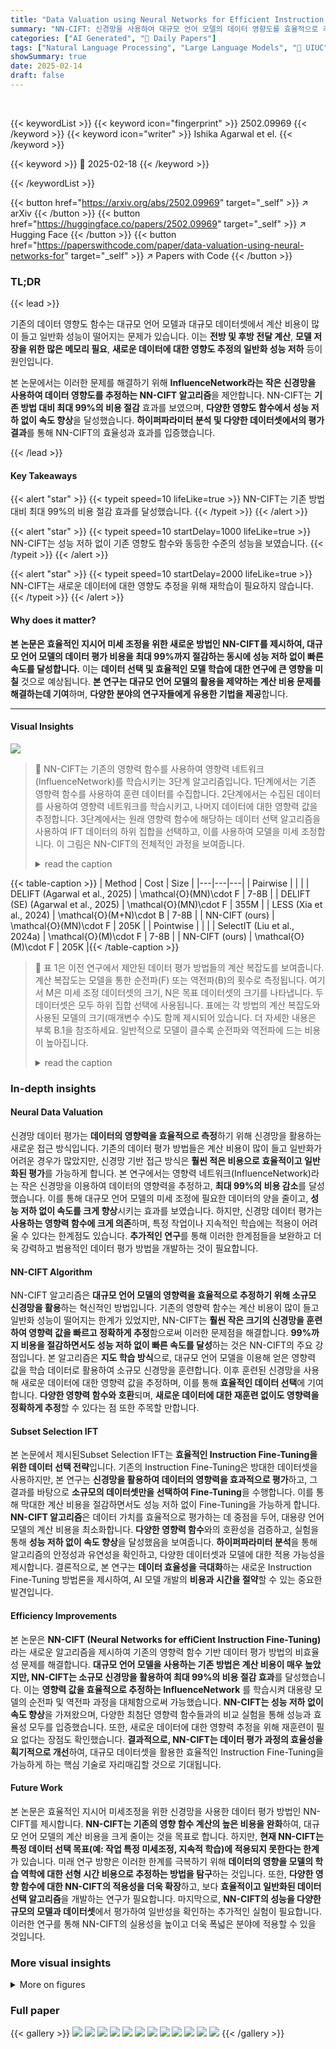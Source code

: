 ```yaml
---
title: "Data Valuation using Neural Networks for Efficient Instruction Fine-Tuning"
summary: "NN-CIFT: 신경망을 사용하여 대규모 언어 모델의 데이터 영향도를 효율적으로 추정하고, 지시어 미세 조정의 데이터 선택 비용을 최대 99%까지 줄이는 획기적인 방법"
categories: ["AI Generated", "🤗 Daily Papers"]
tags: ["Natural Language Processing", "Large Language Models", "🏢 UIUC",]
showSummary: true
date: 2025-02-14
draft: false
---
```


<br>

{{< keywordList >}}
{{< keyword icon="fingerprint" >}} 2502.09969 {{< /keyword >}}
{{< keyword icon="writer" >}} Ishika Agarwal et el. {{< /keyword >}}
 
{{< keyword >}} 🤗 2025-02-18 {{< /keyword >}}
 
{{< /keywordList >}}

{{< button href="https://arxiv.org/abs/2502.09969" target="_self" >}}
↗ arXiv
{{< /button >}}
{{< button href="https://huggingface.co/papers/2502.09969" target="_self" >}}
↗ Hugging Face
{{< /button >}}
{{< button href="https://paperswithcode.com/paper/data-valuation-using-neural-networks-for" target="_self" >}}
↗ Papers with Code
{{< /button >}}




### TL;DR


{{< lead >}}

기존의 데이터 영향도 함수는 대규모 언어 모델과 대규모 데이터셋에서 계산 비용이 많이 들고 일반화 성능이 떨어지는 문제가 있습니다. 이는 **전방 및 후방 전달 계산**, **모델 저장을 위한 많은 메모리 필요**, **새로운 데이터에 대한 영향도 추정의 일반화 성능 저하** 등이 원인입니다.

본 논문에서는 이러한 문제를 해결하기 위해 **InfluenceNetwork라는 작은 신경망을 사용하여 데이터 영향도를 추정하는 NN-CIFT 알고리즘**을 제안합니다.  NN-CIFT는 **기존 방법 대비 최대 99%의 비용 절감** 효과를 보였으며, **다양한 영향도 함수에서 성능 저하 없이 속도 향상**을 달성했습니다. **하이퍼파라미터 분석 및 다양한 데이터셋에서의 평가 결과**를 통해 NN-CIFT의 효율성과 효과를 입증했습니다.

{{< /lead >}}


#### Key Takeaways

{{< alert "star" >}}
{{< typeit speed=10 lifeLike=true >}} NN-CIFT는 기존 방법 대비 최대 99%의 비용 절감 효과를 달성했습니다. {{< /typeit >}}
{{< /alert >}}

{{< alert "star" >}}
{{< typeit speed=10 startDelay=1000 lifeLike=true >}} NN-CIFT는 성능 저하 없이 기존 영향도 함수와 동등한 수준의 성능을 보였습니다. {{< /typeit >}}
{{< /alert >}}

{{< alert "star" >}}
{{< typeit speed=10 startDelay=2000 lifeLike=true >}} NN-CIFT는 새로운 데이터에 대한 영향도 추정을 위해 재학습이 필요하지 않습니다. {{< /typeit >}}
{{< /alert >}}

#### Why does it matter?
**본 논문은 효율적인 지시어 미세 조정을 위한 새로운 방법인 NN-CIFT를 제시하여, 대규모 언어 모델의 데이터 평가 비용을 최대 99%까지 절감하는 동시에 성능 저하 없이 빠른 속도를 달성합니다.**  이는 **데이터 선택 및 효율적인 모델 학습에 대한 연구에 큰 영향을 미칠** 것으로 예상됩니다.  **본 연구는 대규모 언어 모델의 활용을 제약하는 계산 비용 문제를 해결하는데 기여**하며, **다양한 분야의 연구자들에게 유용한 기법을 제공**합니다.

------
#### Visual Insights



![](https://arxiv.org/html/2502.09969/x1.png)

> 🔼 NN-CIFT는 기존의 영향력 함수를 사용하여 영향력 네트워크(InfluenceNetwork)를 학습시키는 3단계 알고리즘입니다. 1단계에서는 기존 영향력 함수를 사용하여 훈련 데이터를 수집합니다. 2단계에서는 수집된 데이터를 사용하여 영향력 네트워크를 학습시키고, 나머지 데이터에 대한 영향력 값을 추정합니다. 3단계에서는 원래 영향력 함수에 해당하는 데이터 선택 알고리즘을 사용하여 IFT 데이터의 하위 집합을 선택하고, 이를 사용하여 모델을 미세 조정합니다.  이 그림은 NN-CIFT의 전체적인 과정을 보여줍니다.
> <details>
> <summary>read the caption</summary>
> Figure 1: Overview of NN-CIFT. The first step consists of using established influence functions to collect data for training the InfluenceNetwork. Next, the data from Step (1) is used to train the InfluenceNetwork and, subsequently, estimate the influence values for the rest of the data. Finally, the data selection algorithm corresponding to the original influence function is used to select a subset of IFT data to fine-tune a model on.
> </details>





{{< table-caption >}}
| Method | Cost | Size |
|---|---|---|
| Pairwise |  |  |
| DELIFT (Agarwal et al., 2025) | \mathcal{O}(MN)\cdot F | 7-8B |
| DELIFT (SE) (Agarwal et al., 2025) | \mathcal{O}(MN)\cdot F | 355M |
| LESS (Xia et al., 2024) | \mathcal{O}(M+N)\cdot B | 7-8B |
| NN-CIFT (ours) | \mathcal{O}(MN)\cdot F | 205K |
| Pointwise |  |  |
| SelectIT (Liu et al., 2024a) | \mathcal{O}(M)\cdot F | 7-8B |
| NN-CIFT (ours) | \mathcal{O}(M)\cdot F | 205K |{{< /table-caption >}}

> 🔼 표 1은 이전 연구에서 제안된 데이터 평가 방법들의 계산 복잡도를 보여줍니다.  계산 복잡도는 모델을 통한 순전파(F) 또는 역전파(B)의 횟수로 측정됩니다. 여기서 M은 미세 조정 데이터셋의 크기, N은 목표 데이터셋의 크기를 나타냅니다.  두 데이터셋은 모두 하위 집합 선택에 사용됩니다. 표에는 각 방법의 계산 복잡도와 사용된 모델의 크기(매개변수 수)도 함께 제시되어 있습니다.  더 자세한 내용은 부록 B.1을 참조하세요.  일반적으로 모델이 클수록 순전파와 역전파에 드는 비용이 높아집니다.
> <details>
> <summary>read the caption</summary>
> Table 1: Approximate computational complexity of data valuation in previous works measured by the cost of forward passes (F𝐹Fitalic_F) or the cost of backward passes (B𝐵Bitalic_B) through a model. M𝑀Mitalic_M and N𝑁Nitalic_N are the cardinality of 𝒟ℱsubscript𝒟ℱ\mathcal{D_{F}}caligraphic_D start_POSTSUBSCRIPT caligraphic_F end_POSTSUBSCRIPT and 𝒟𝒯subscript𝒟𝒯\mathcal{D_{T}}caligraphic_D start_POSTSUBSCRIPT caligraphic_T end_POSTSUBSCRIPT, a fine-tuning and target dataset respectively, we use for subset selection. See Appendix B.1 for more details. Size denotes the number of parameters of the corresponding model. Note: larger models have a higher cost for forward and back passes.
> </details>





### In-depth insights


#### Neural Data Valuation
신경망 데이터 평가는 **데이터의 영향력을 효율적으로 측정**하기 위해 신경망을 활용하는 새로운 접근 방식입니다. 기존의 데이터 평가 방법들은 계산 비용이 많이 들고 일반화가 어려운 경우가 많았지만, 신경망 기반 접근 방식은 **훨씬 적은 비용으로 효율적이고 일반화된 평가**를 가능하게 합니다.  본 연구에서는 영향력 네트워크(InfluenceNetwork)라는 작은 신경망을 이용하여 데이터의 영향력을 추정하고, **최대 99%의 비용 감소**를 달성했습니다. 이를 통해 대규모 언어 모델의 미세 조정에 필요한 데이터의 양을 줄이고, **성능 저하 없이 속도를 크게 향상**시키는 효과를 보였습니다.  하지만, 신경망 데이터 평가는 **사용하는 영향력 함수에 크게 의존**하며, 특정 작업이나 지속적인 학습에는 적용이 어려울 수 있다는 한계점도 있습니다.  **추가적인 연구**를 통해 이러한 한계점들을 보완하고 더욱 강력하고 범용적인 데이터 평가 방법을 개발하는 것이 필요합니다.

#### NN-CIFT Algorithm
NN-CIFT 알고리즘은 **대규모 언어 모델의 영향력을 효율적으로 추정하기 위해 소규모 신경망을 활용**하는 혁신적인 방법입니다. 기존의 영향력 함수는 계산 비용이 많이 들고 일반화 성능이 떨어지는 한계가 있었지만, NN-CIFT는 **훨씬 작은 크기의 신경망을 훈련하여 영향력 값을 빠르고 정확하게 추정**함으로써 이러한 문제점을 해결합니다.  **99%까지 비용을 절감하면서도 성능 저하 없이 빠른 속도를 달성**하는 것은 NN-CIFT의 주요 강점입니다.  본 알고리즘은 **지도 학습 방식**으로,  대규모 언어 모델을 이용해 얻은 영향력 값을 학습 데이터로 활용하여 소규모 신경망을 훈련합니다. 이후 훈련된 신경망을 사용해 새로운 데이터에 대한 영향력 값을 추정하며, 이를 통해 **효율적인 데이터 선택**에 기여합니다. **다양한 영향력 함수와 호환**되며,  **새로운 데이터에 대한 재훈련 없이도 영향력을 정확하게 추정**할 수 있다는 점 또한 주목할 만합니다.

#### Subset Selection IFT
본 논문에서 제시된Subset Selection IFT는 **효율적인 Instruction Fine-Tuning을 위한 데이터 선택 전략**입니다.  기존의 Instruction Fine-Tuning은 방대한 데이터셋을 사용하지만, 본 연구는 **신경망을 활용하여 데이터의 영향력을 효과적으로 평가**하고, 그 결과를 바탕으로 **소규모의 데이터셋만을 선택하여 Fine-Tuning**을 수행합니다. 이를 통해 막대한 계산 비용을 절감하면서도 성능 저하 없이 Fine-Tuning을 가능하게 합니다.  **NN-CIFT 알고리즘**은 데이터 가치를 효율적으로 평가하는 데 중점을 두어, 대용량 언어 모델의 계산 비용을 최소화합니다.  **다양한 영향력 함수**와의 호환성을 검증하고, 실험을 통해 **성능 저하 없이 속도 향상**을 달성했음을 보여줍니다.  **하이퍼파라미터 분석**을 통해 알고리즘의 안정성과 유연성을 확인하고, 다양한 데이터셋과 모델에 대한 적용 가능성을 제시합니다.  결론적으로, 본 연구는 **데이터 효율성을 극대화**하는 새로운 Instruction Fine-Tuning 방법론을 제시하여,  AI 모델 개발의 **비용과 시간을 절약**할 수 있는 중요한 발견입니다.

#### Efficiency Improvements
본 논문은 **NN-CIFT (Neural Networks for effiCient Instruction Fine-Tuning)** 라는 새로운 알고리즘을 제시하여 기존의 영향력 함수 기반 데이터 평가 방법의 비효율성 문제를 해결합니다.  **대규모 언어 모델을 사용하는 기존 방법은 계산 비용이 매우 높았지만, NN-CIFT는 소규모 신경망을 활용하여 최대 99%의 비용 절감 효과**를 달성했습니다. 이는 **영향력 값을 효율적으로 추정하는 InfluenceNetwork** 를 학습시켜 대용량 모델의 순전파 및 역전파 과정을 대체함으로써 가능했습니다.  **NN-CIFT는 성능 저하 없이 속도 향상**을 가져왔으며,  다양한 최첨단 영향력 함수들과의 비교 실험을 통해 성능과 효율성 모두를 입증했습니다. 또한, 새로운 데이터에 대한 영향력 추정을 위해 재훈련이 필요 없다는 장점도 확인했습니다.  **결과적으로, NN-CIFT는 데이터 평가 과정의 효율성을 획기적으로 개선**하여, 대규모 데이터셋을 활용한 효율적인 Instruction Fine-Tuning을 가능하게 하는 핵심 기술로 자리매김할 것으로 기대됩니다.

#### Future Work
본 논문은 효율적인 지시어 미세조정을 위한 신경망을 사용한 데이터 평가 방법인 NN-CIFT를 제시합니다.  **NN-CIFT는 기존의 영향 함수 계산의 높은 비용을 완화**하여, 대규모 언어 모델의 계산 비용을 크게 줄이는 것을 목표로 합니다.  하지만, **현재 NN-CIFT는 특정 데이터 선택 목표(예: 작업 특정 미세조정, 지속적 학습)에 적용되지 못한다는 한계**가 있습니다.  미래 연구 방향은 이러한 한계를 극복하기 위해 **데이터의 영향을 모델의 학습 역학에 대한 선형 시간 비용으로 추정하는 방법을 탐구**하는 것입니다. 또한, **다양한 영향 함수에 대한 NN-CIFT의 적용성을 더욱 확장**하고, 보다 **효율적이고 일반화된 데이터 선택 알고리즘**을 개발하는 연구가 필요합니다.  마지막으로, **NN-CIFT의 성능을 다양한 규모의 모델과 데이터셋**에서 평가하여 일반성을 확인하는 추가적인 실험이 필요합니다. 이러한 연구를 통해 NN-CIFT의 실용성을 높이고 더욱 폭넓은 분야에 적용할 수 있을 것입니다.


### More visual insights

<details>
<summary>More on figures
</summary>


![](https://arxiv.org/html/2502.09969/extracted/6211093/figures/ICL_InfluenceNetwork.png)

> 🔼 그림 2는 다양한 크기의 훈련 데이터(u)에 따른 InfluenceNetwork의 평균 제곱 오차(MSE)를 보여줍니다.  그림은 8가지 다른 훈련 데이터 크기에 대해 계산된 MSE를 각 사분면별로 나누어 보여줍니다. 이 결과는 DELIFT 영향도 값을 학습하는 경우에 해당합니다. 각 사분면의 오차율은 서로 다른 데이터 집합(Q1: 훈련, Q2/Q3: 검증, Q4: 테스트)에 대한 손실을 나타냅니다. 그림에서 알 수 있듯이, InfluenceNetwork는 u=0.05부터 불과 0.05%의 MSE를 달성하며, 항상 기준선보다 성능이 우수합니다.
> <details>
> <summary>read the caption</summary>
> Figure 2: MSE versus InfluenceNetwork training data size (u) plotted for 8 different training sizes, broken down by the quadrant. These results are for learning DELIFT influence values. Error rates on each quadrant correspond to losses across different sets: Q1 for training, Q2/Q3 for validation, and Q4 for testing. As shown, the InfluenceNetwork achieves MSE of merely 0.05% starting from u=0.05𝑢0.05u=0.05italic_u = 0.05 and always outperforms the baselines.
> </details>



![](https://arxiv.org/html/2502.09969/extracted/6211093/figures/influencenet_sizes.png)

> 🔼 그림 3은 다양한 크기의 InfluenceNetwork에 대한 평균 제곱 오차(MSE)를 보여줍니다.  여기서 네트워크 크기는 파라미터 수로 측정됩니다.  총 46가지의 서로 다른 은닉층 크기 조합(5, 10, 20, 50, 100, 200, 500, 1000, 2000, 3000, 4000, 5000)을 1~5개 층에 대해 실험하였습니다.  그림은 InfluenceNetwork의 크기가 커짐에 따라 MSE가 어떻게 변하는지 보여주며, 작은 네트워크도 큰 네트워크만큼 효과적일 수 있음을 시사합니다.
> <details>
> <summary>read the caption</summary>
> Figure 3: MSE versus InfluenceNetwork sizes (measured by the number of parameters). We try 1-5 layers with 46 different combinations of hidden layer sizes from {5, 10, 20, 50, 100, 200, 500, 1000, 2000, 3000, 4000, 5000}.
> </details>



</details>






### Full paper

{{< gallery >}}
<img src="paper_images/1.png" class="grid-w50 md:grid-w33 xl:grid-w25" />
<img src="paper_images/2.png" class="grid-w50 md:grid-w33 xl:grid-w25" />
<img src="paper_images/3.png" class="grid-w50 md:grid-w33 xl:grid-w25" />
<img src="paper_images/4.png" class="grid-w50 md:grid-w33 xl:grid-w25" />
<img src="paper_images/5.png" class="grid-w50 md:grid-w33 xl:grid-w25" />
<img src="paper_images/6.png" class="grid-w50 md:grid-w33 xl:grid-w25" />
<img src="paper_images/7.png" class="grid-w50 md:grid-w33 xl:grid-w25" />
<img src="paper_images/8.png" class="grid-w50 md:grid-w33 xl:grid-w25" />
<img src="paper_images/9.png" class="grid-w50 md:grid-w33 xl:grid-w25" />
<img src="paper_images/10.png" class="grid-w50 md:grid-w33 xl:grid-w25" />
<img src="paper_images/11.png" class="grid-w50 md:grid-w33 xl:grid-w25" />
<img src="paper_images/12.png" class="grid-w50 md:grid-w33 xl:grid-w25" />
{{< /gallery >}}